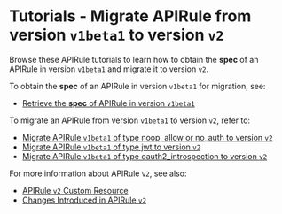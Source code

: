 # Tutorials - Migrate APIRule from version `v1beta1` to version `v2`
Browse these APIRule tutorials to learn how to obtain the **spec** of an APIRule in version `v1beta1` and migrate it to version `v2`. 


To obtain the **spec** of an APIRule in version `v1beta1` for migration, see:
- [Retrieve the **spec** of APIRule in version `v1beta1`](./01-81-retrieve-v1beta1-spec.md)


To migrate an APIRule from version `v1beta1` to version `v2`, refer to:
- [Migrate APIRule `v1beta1` of type noop, allow or no_auth to version `v2`](./01-82-migrate-allow-noop-no_auth-v1beta1-to-v2.md)
- [Migrate APIRule `v1beta1` of type jwt to version `v2`](./01-83-migrate-jwt-v1beta1-to-v2.md)
- [Migrate APIRule `v1beta1` of type oauth2_introspection to version `v2`](./01-84-migrate-oauth2-v1beta1-to-v2.md)

For more information about APIRule `v2`, see also:
- [APIRule `v2` Custom Resource](../../custom-resources/apirule/04-10-apirule-custom-resource.md)
- [Changes Introduced in APIRule `v2`](../../custom-resources/apirule/04-70-changes-in-apirule-v2.md)